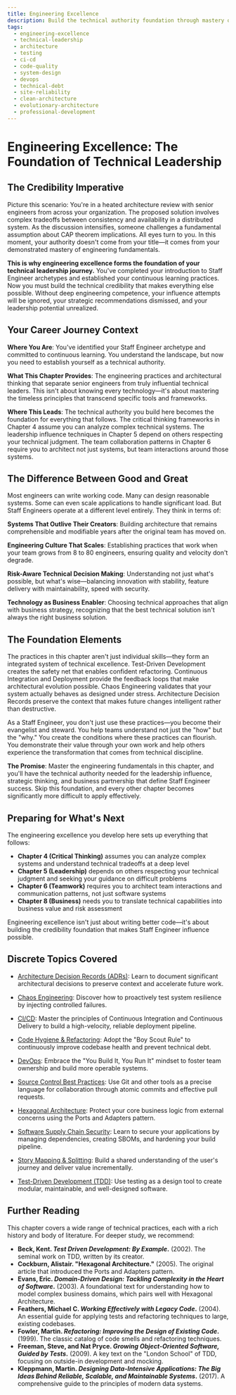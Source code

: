 ```yaml
---
title: Engineering Excellence
description: Build the technical authority foundation through mastery of architecture, testing, CI/CD, and engineering practices that separate senior engineers from technical leaders.
tags:
  - engineering-excellence
  - technical-leadership
  - architecture
  - testing
  - ci-cd
  - code-quality
  - system-design
  - devops
  - technical-debt
  - site-reliability
  - clean-architecture
  - evolutionary-architecture
  - professional-development
---
```


# Engineering Excellence: The Foundation of Technical Leadership

## The Credibility Imperative

Picture this scenario: You're in a heated architecture review with senior engineers from across your organization. The proposed solution involves complex tradeoffs between consistency and availability in a distributed system. As the discussion intensifies, someone challenges a fundamental assumption about CAP theorem implications. All eyes turn to you. In this moment, your authority doesn't come from your title—it comes from your demonstrated mastery of engineering fundamentals.

**This is why engineering excellence forms the foundation of your technical leadership journey.** You've completed your introduction to Staff Engineer archetypes and established your continuous learning practices. Now you must build the technical credibility that makes everything else possible. Without deep engineering competence, your influence attempts will be ignored, your strategic recommendations dismissed, and your leadership potential unrealized.

## Your Career Journey Context

**Where You Are**: You've identified your Staff Engineer archetype and committed to continuous learning. You understand the landscape, but now you need to establish yourself as a technical authority.

**What This Chapter Provides**: The engineering practices and architectural thinking that separate senior engineers from truly influential technical leaders. This isn't about knowing every technology—it's about mastering the timeless principles that transcend specific tools and frameworks.

**Where This Leads**: The technical authority you build here becomes the foundation for everything that follows. The critical thinking frameworks in Chapter 4 assume you can analyze complex technical systems. The leadership influence techniques in Chapter 5 depend on others respecting your technical judgment. The team collaboration patterns in Chapter 6 require you to architect not just systems, but team interactions around those systems.

## The Difference Between Good and Great

Most engineers can write working code. Many can design reasonable systems. Some can even scale applications to handle significant load. But Staff Engineers operate at a different level entirely. They think in terms of:

**Systems That Outlive Their Creators**: Building architecture that remains comprehensible and modifiable years after the original team has moved on.

**Engineering Culture That Scales**: Establishing practices that work when your team grows from 8 to 80 engineers, ensuring quality and velocity don't degrade.

**Risk-Aware Technical Decision Making**: Understanding not just what's possible, but what's wise—balancing innovation with stability, feature delivery with maintainability, speed with security.

**Technology as Business Enabler**: Choosing technical approaches that align with business strategy, recognizing that the best technical solution isn't always the right business solution.

## The Foundation Elements

The practices in this chapter aren't just individual skills—they form an integrated system of technical excellence. Test-Driven Development creates the safety net that enables confident refactoring. Continuous Integration and Deployment provide the feedback loops that make architectural evolution possible. Chaos Engineering validates that your system actually behaves as designed under stress. Architecture Decision Records preserve the context that makes future changes intelligent rather than destructive.

As a Staff Engineer, you don't just use these practices—you become their evangelist and steward. You help teams understand not just the "how" but the "why." You create the conditions where these practices can flourish. You demonstrate their value through your own work and help others experience the transformation that comes from technical discipline.

**The Promise**: Master the engineering fundamentals in this chapter, and you'll have the technical authority needed for the leadership influence, strategic thinking, and business partnership that define Staff Engineer success. Skip this foundation, and every other chapter becomes significantly more difficult to apply effectively.

## Preparing for What's Next

The engineering excellence you develop here sets up everything that follows:

- **Chapter 4 (Critical Thinking)** assumes you can analyze complex systems and understand technical tradeoffs at a deep level
- **Chapter 5 (Leadership)** depends on others respecting your technical judgment and seeking your guidance on difficult problems  
- **Chapter 6 (Teamwork)** requires you to architect team interactions and communication patterns, not just software systems
- **Chapter 8 (Business)** needs you to translate technical capabilities into business value and risk assessment

Engineering excellence isn't just about writing better code—it's about building the credibility foundation that makes Staff Engineer influence possible.

## Discrete Topics Covered

* [Architecture Decision Records (ADRs)](adrs.md): Learn to document significant architectural decisions to preserve context and accelerate future work.

* [Chaos Engineering](chaos-engineering.md): Discover how to proactively test system resilience by injecting controlled failures.
* [CI/CD](cicd.md): Master the principles of Continuous Integration and Continuous Delivery to build a high-velocity, reliable deployment pipeline.
* [Code Hygiene & Refactoring](code-hygiene.md): Adopt the "Boy Scout Rule" to continuously improve codebase health and prevent technical debt.
* [DevOps](devops.md): Embrace the "You Build It, You Run It" mindset to foster team ownership and build more operable systems.
* [Source Control Best Practices](source-control.md): Use Git and other tools as a precise language for collaboration through atomic commits and effective pull requests.
* [Hexagonal Architecture](hexagonal-architecture.md): Protect your core business logic from external concerns using the Ports and Adapters pattern.
* [Software Supply Chain Security](software-supply-chain-security.md): Learn to secure your applications by managing dependencies, creating SBOMs, and hardening your build pipeline.
* [Story Mapping & Splitting](story-mapping.md): Build a shared understanding of the user's journey and deliver value incrementally.
* [Test-Driven Development (TDD)](tdd.md): Use testing as a design tool to create modular, maintainable, and well-designed software.

## Further Reading

This chapter covers a wide range of technical practices, each with a rich history and body of literature. For deeper study, we recommend:

*   **Beck, Kent. *Test Driven Development: By Example*.** (2002). The seminal work on TDD, written by its creator.
*   **Cockburn, Alistair. "Hexagonal Architecture."** (2005). The original article that introduced the Ports and Adapters pattern.
*   **Evans, Eric. *Domain-Driven Design: Tackling Complexity in the Heart of Software*.** (2003). A foundational text for understanding how to model complex business domains, which pairs well with Hexagonal Architecture.
*   **Feathers, Michael C. *Working Effectively with Legacy Code*.** (2004). An essential guide for applying tests and refactoring techniques to large, existing codebases.
*   **Fowler, Martin. *Refactoring: Improving the Design of Existing Code*.** (1999). The classic catalog of code smells and refactoring techniques.
*   **Freeman, Steve, and Nat Pryce. *Growing Object-Oriented Software, Guided by Tests*.** (2009). A key text on the "London School" of TDD, focusing on outside-in development and mocking.
*   **Kleppmann, Martin. *Designing Data-Intensive Applications: The Big Ideas Behind Reliable, Scalable, and Maintainable Systems*.** (2017). A comprehensive guide to the principles of modern data systems.
